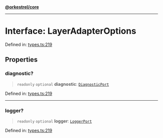 [**@orkestrel/core**](../index.md)

***

# Interface: LayerAdapterOptions

Defined in: [types.ts:219](https://github.com/orkestrel/core/blob/ccb170966790f428093f11a71a5646a6e842dbf9/src/types.ts#L219)

## Properties

### diagnostic?

> `readonly` `optional` **diagnostic**: [`DiagnosticPort`](DiagnosticPort.md)

Defined in: [types.ts:219](https://github.com/orkestrel/core/blob/ccb170966790f428093f11a71a5646a6e842dbf9/src/types.ts#L219)

***

### logger?

> `readonly` `optional` **logger**: [`LoggerPort`](LoggerPort.md)

Defined in: [types.ts:219](https://github.com/orkestrel/core/blob/ccb170966790f428093f11a71a5646a6e842dbf9/src/types.ts#L219)
